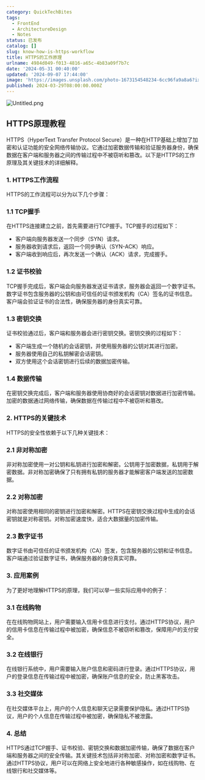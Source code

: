 ```yaml
---
category: QuickTechBites
tags:
  - FrontEnd
  - ArchitectureDesign
  - Notes
status: 已发布
catalog: []
slug: know-how-is-https-workflow
title: HTTPS的工作原理
urlname: 4984d049-f013-4816-a65c-4b83a09f7b7c
date: '2024-05-31 00:40:00'
updated: '2024-09-07 17:44:00'
image: 'https://images.unsplash.com/photo-1673154548234-6cc96fa9a8a6?ixlib=rb-4.0.3&q=85&fm=jpg&crop=entropy&cs=srgb'
published: 2024-03-29T08:00:00.000Z
---
```


![Untitled.png](https://prod-files-secure.s3.us-west-2.amazonaws.com/5d24fe63-e567-4804-86f9-9fdc62e13082/2950c759-0255-4c0a-becc-122aae8c82c0/Untitled.png?X-Amz-Algorithm=AWS4-HMAC-SHA256&X-Amz-Content-Sha256=UNSIGNED-PAYLOAD&X-Amz-Credential=ASIAZI2LB4662BDRWBGP%2F20250414%2Fus-west-2%2Fs3%2Faws4_request&X-Amz-Date=20250414T213433Z&X-Amz-Expires=3600&X-Amz-Security-Token=IQoJb3JpZ2luX2VjEJX%2F%2F%2F%2F%2F%2F%2F%2F%2F%2FwEaCXVzLXdlc3QtMiJHMEUCIH7HBD7EbHB2RFngujjaiQOikn0AauqIl6vJw%2Bxf5wJxAiEA8dDR6d4RqK709weFZ58MwXvHVc%2BHLkYzM8ambCBDChwq%2FwMIHhAAGgw2Mzc0MjMxODM4MDUiDNaRoNVUDx4MUbgbLCrcA8S1fjh0T2KsuubUBXl2ZWCPoajoSztoZRWdqMLYFsBZy04LpIt%2BclJ36sYIyXJnyv1OQpn2jFRdppIoAAH28Ff1mc3xa8g3l4aZPCUWCgUZwiwtxc1zPh4uT9bdSmG8ATaVti1Mu8NlrvUX9nXFHlDVttS1Z0wo9HC0bCAt83wtpp1SlWjxW86Qjkw7DFcSp6jLbCtSQk4NsqoX%2Ffg0Emq9%2B%2F78bpamb%2FI%2Bmm6v%2BkXf4kSR9%2Fnfq7o%2BeznTBTPoZXz79q2tpfe5nQzUp0YzDaeCPSwahGDTjnLsgRNFopNDAIYO1yH%2BHk6UawemHknzabkW4ksg66GuIdPjF5m3XDxzHLGFd6cwHvVUI4OVwD%2BYDX8kcwLiCJ93wz9OJlUnCFe%2Bdv2UlKmG%2Fnh4xQZFX5hKP%2B6mbE41kGmF3NdJG5cv%2FA1XbQQMb91rNeoDH%2FuV56zEmPGhiazbQi%2B2olBxe05lBHsYXlfAn9jXUqGerDhpk2Ct0LCFXlJjPWEmS0B%2B0CzZfHNkS8AQoYcJzz%2BfG8GBAIg%2F7CYDWznY2J0bgpMiv6VuCNPy2m3j3mpyMBk4iZ20F6NO%2BlWVacYJlzP%2FKBApkCKzL1jtdjKG4qzi35TmpeckgtQBSRVh9dNQMP%2Fo9b8GOqUBNOUikiystZj%2F52DxCYd0fbpywBhxuQ4I3vTczn%2BQO1aH7ZbeeUy9wYoPqXSVmCPEow2iM07NRmBuRfwQORBAb%2F%2FBzAAUgr1xbg2MeHs6iFs96HBjeh3yGumdv3q57gKwwtGqLz%2FqfNfQ05%2B39OvQ0a8QV7lMsqlmi05LKRv5U9CBLNvVO20h%2BQgctOk8qJmk1QviyzTHD7rUGaw14bXZH9r6xnXV&X-Amz-Signature=0944d6fa9785905c8722b94da5f558727e9fa846ee1408a91fe09ec85022eb39&X-Amz-SignedHeaders=host&x-id=GetObject)


## HTTPS原理教程


HTTPS（HyperText Transfer Protocol Secure）是一种在HTTP基础上增加了加密和认证功能的安全网络传输协议。它通过加密数据传输和验证服务器身份，确保数据在客户端和服务器之间的传输过程中不被窃听和篡改。以下是HTTPS的工作原理及其关键技术的详细解释。


### 1. HTTPS工作流程


HTTPS的工作流程可以分为以下几个步骤：


### 1.1 TCP握手


在HTTPS连接建立之前，首先需要进行TCP握手。TCP握手的过程如下：

- 客户端向服务器发送一个同步（SYN）请求。
- 服务器收到请求后，返回一个同步确认（SYN-ACK）响应。
- 客户端收到响应后，再次发送一个确认（ACK）请求，完成握手。

### 1.2 证书校验


TCP握手完成后，客户端会向服务器发送证书请求，服务器会返回一个数字证书。数字证书包含服务器的公钥和由可信任的证书颁发机构（CA）签名的证书信息。客户端会验证证书的合法性，确保服务器的身份真实可靠。


### 1.3 密钥交换


证书校验通过后，客户端和服务器会进行密钥交换。密钥交换的过程如下：

- 客户端生成一个随机的会话密钥，并使用服务器的公钥对其进行加密。
- 服务器使用自己的私钥解密会话密钥。
- 双方使用这个会话密钥进行后续的数据加密传输。

### 1.4 数据传输


在密钥交换完成后，客户端和服务器使用协商好的会话密钥对数据进行加密传输。加密的数据通过网络传输，确保数据在传输过程中不被窃听和篡改。


### 2. HTTPS的关键技术


HTTPS的安全性依赖于以下几种关键技术：


### 2.1 非对称加密


非对称加密使用一对公钥和私钥进行加密和解密。公钥用于加密数据，私钥用于解密数据。非对称加密确保了只有拥有私钥的服务器才能解密客户端发送的加密数据。


### 2.2 对称加密


对称加密使用相同的密钥进行加密和解密。HTTPS在密钥交换过程中生成的会话密钥就是对称密钥。对称加密速度快，适合大数据量的加密传输。


### 2.3 数字证书


数字证书由可信任的证书颁发机构（CA）签发，包含服务器的公钥和证书信息。客户端通过验证数字证书，确保服务器的身份真实可靠。


### 3. 应用案例


为了更好地理解HTTPS的原理，我们可以举一些实际应用中的例子：


### 3.1 在线购物


在在线购物网站上，用户需要输入信用卡信息进行支付。通过HTTPS协议，用户的信用卡信息在传输过程中被加密，确保信息不被窃听和篡改，保障用户的支付安全。


### 3.2 在线银行


在线银行系统中，用户需要输入账户信息和密码进行登录。通过HTTPS协议，用户的登录信息在传输过程中被加密，确保账户信息的安全，防止黑客攻击。


### 3.3 社交媒体


在社交媒体平台上，用户的个人信息和聊天记录需要保护隐私。通过HTTPS协议，用户的个人信息在传输过程中被加密，确保隐私不被泄露。


### 4. 总结


HTTPS通过TCP握手、证书校验、密钥交换和数据加密传输，确保了数据在客户端和服务器之间的安全传输。其关键技术包括非对称加密、对称加密和数字证书。通过HTTPS协议，用户可以在网络上安全地进行各种敏感操作，如在线购物、在线银行和社交媒体等。

